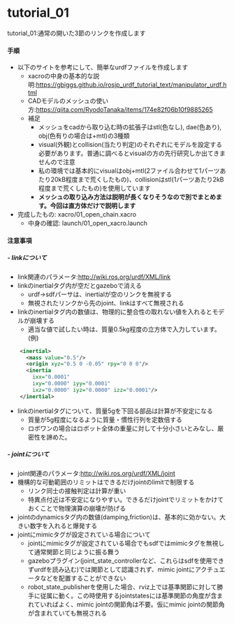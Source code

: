 tutorial_01  
====
  
tutorial_01:通常の開いた3節のリンクを作成します  
  
#### 手順  
- 以下のサイトを参考にして、簡単なurdfファイルを作成します  
    - xacroの中身の基本的な説明:https://gbiggs.github.io/rosjp_urdf_tutorial_text/manipulator_urdf.html  
    - CADモデルのメッシュの使い方:https://qiita.com/RyodoTanaka/items/174e82f06b10f9885265  
    - 補足  
        - メッシュをcadから取り込む時の拡張子はstl(色なし), dae(色あり), obj(色有りの場合は+mtl)の3種類  
        - visual(外観)とcollision(当たり判定)のそれぞれにモデルを設定する必要があります。普通に調べるとvisualの方の先行研究しか出てきませんので注意  
        - 私の環境では基本的にvisualはobj+mtl(2ファイル合わせて1パーツあたり20kB程度まで荒くしたもの)、collisionはstl(1パーツあたり2kB程度まで荒くしたもの)を使用しています  
        - __メッシュの取り込み方法は説明が長くなりそうなので別でまとめます。今回は直方体だけで説明します__  
- 完成したもの: xacro/01_open_chain.xacro  
    - 中身の確認: launch/01_open_xacro.launch  


 #### 注意事項  
##### - linkについて  
- link関連のパラメータ:http://wiki.ros.org/urdf/XML/link  
- linkのinertialタグ内が空だとgazeboで消える  
    - urdf->sdfパーサは、inertialが空のリンクを無視する  
    - 無視されたリンクから先のjoint、linkはすべて無視される  
- linkのinertialタグ内の数値は、物理的に整合性の取れない値を入れるとモデルが崩壊する  
    - 適当な値で試したい時は、質量0.5kg程度の立方体で入力しています。(例)  
```xml
    <inertial>
      <mass value="0.5"/>
      <origin xyz="0.5 0 -0.05" rpy="0 0 0"/>
      <inertia
        ixx="0.0001"
        ixy="0.0000" iyy="0.0001"
        ixz="0.0000" iyz="0.0000" izz="0.0001"/>
    </inertial>
```
- linkのinertialタグについて、質量5gを下回る部品は計算が不安定になる  
    - 質量が5g程度になるように質量・慣性行列を定数倍する  
    - ロボワンの場合はロボット全体の重量に対して十分小さいとみなし、厳密性を諦めた。  

##### - jointについて  
- joint関連のパラメータ:http://wiki.ros.org/urdf/XML/joint  
- 機構的な可動範囲のリミットはできるだけjointのlimitで制限する
    - リンク同士の接触判定は計算が重い
    - 特異点付近は不安定になりやすい。できるだけjointでリミットをかけておくことで物理演算の崩壊が防げる
- jointのdynamicsタグ内の数値(damping,friction)は、基本的に効かない。大きい数字を入れると爆発する  
- jointにmimicタグが設定されている場合について  
    - jointにmimicタグが設定されている場合でもsdfではmimicタグを無視して通常関節と同じように振る舞う  
    - gazeboプラグイン(joint_state_controllerなど、これらはsdfを使用できずurdfを読み込む)では関節として認識されず、mimic jointにアクチュエータなどを配置することができない
    - robot_state_publisherを使用した場合、rviz上では基準関節に対して勝手に従属に動く。この時使用するjointstatesには基準関節の角度が含まれていればよく、mimic jointの関節角は不要。仮にmimic jointの関節角が含まれていても無視される  
    
    


